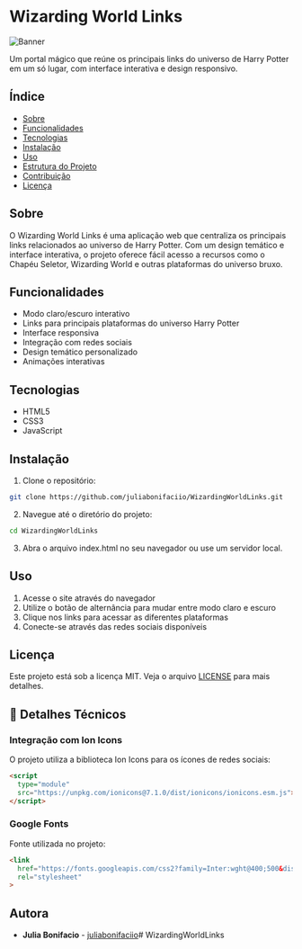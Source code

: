 # Wizarding World Links

![Banner](./assets/github-banner.png)

Um portal mágico que reúne os principais links do universo de Harry Potter em um só lugar, com interface interativa e design responsivo.

## Índice

- [Sobre](#sobre)
- [Funcionalidades](#funcionalidades)
- [Tecnologias](#tecnologias)
- [Instalação](#instalação)
- [Uso](#uso)
- [Estrutura do Projeto](#estrutura-do-projeto)
- [Contribuição](#contribuição)
- [Licença](#licença)

## Sobre

O Wizarding World Links é uma aplicação web que centraliza os principais links relacionados ao universo de Harry Potter. Com um design temático e interface interativa, o projeto oferece fácil acesso a recursos como o Chapéu Seletor, Wizarding World e outras plataformas do universo bruxo.

## Funcionalidades

- Modo claro/escuro interativo
- Links para principais plataformas do universo Harry Potter
- Interface responsiva
- Integração com redes sociais
- Design temático personalizado
- Animações interativas

## Tecnologias

- HTML5
- CSS3
- JavaScript

## Instalação

1. Clone o repositório:
```bash
git clone https://github.com/juliabonifaciio/WizardingWorldLinks.git
```

2. Navegue até o diretório do projeto:
```bash
cd WizardingWorldLinks
```

3. Abra o arquivo index.html no seu navegador ou use um servidor local.

## Uso

1. Acesse o site através do navegador
2. Utilize o botão de alternância para mudar entre modo claro e escuro
3. Clique nos links para acessar as diferentes plataformas
4. Conecte-se através das redes sociais disponíveis


## Licença

Este projeto está sob a licença MIT. Veja o arquivo [LICENSE](LICENSE) para mais detalhes.

## 🔧 Detalhes Técnicos

### Integração com Ion Icons

O projeto utiliza a biblioteca Ion Icons para os ícones de redes sociais:

```html
<script 
  type="module" 
  src="https://unpkg.com/ionicons@7.1.0/dist/ionicons/ionicons.esm.js">
</script>
```

### Google Fonts

Fonte utilizada no projeto:

```html
<link 
  href="https://fonts.googleapis.com/css2?family=Inter:wght@400;500&display=swap"
  rel="stylesheet"
>
```

## Autora

- **Julia Bonifacio** - [juliabonifaciio](https://github.com/juliabonifaciio)# WizardingWorldLinks
